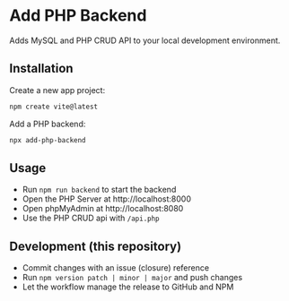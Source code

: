 # Add PHP Backend

Adds MySQL and PHP CRUD API to your local development environment.

## Installation

Create a new app project:

```bash
npm create vite@latest
```

Add a PHP backend:

```bash
npx add-php-backend
```

## Usage

- Run `npm run backend` to start the backend
- Open the PHP Server at http://localhost:8000
- Open phpMyAdmin at http://localhost:8080
- Use the PHP CRUD api with `/api.php`

## Development (this repository)

- Commit changes with an issue (closure) reference
- Run `npm version patch | minor | major` and push changes
- Let the workflow manage the release to GitHub and NPM